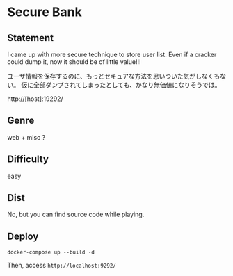 # Secure Bank

## Statement
I came up with more secure technique to store user list.
Even if a cracker could dump it, now it should be of little value!!!

ユーザ情報を保存するのに、もっとセキュアな方法を思いついた気がしなくもない。
仮に全部ダンプされてしまったとしても、かなり無価値になりそうでは。

http://[host]:19292/

## Genre
web + misc ?

## Difficulty
easy

## Dist
No, but you can find source code while playing.

## Deploy
`docker-compose up --build -d`

Then, access `http://localhost:9292/`
